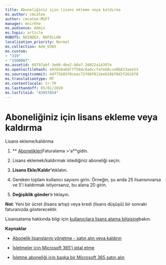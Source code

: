 ```yaml
---
title: Aboneliğiniz için lisans ekleme veya kaldırma
ms.author: cmcatee
author: cmcatee-MSFT
manager: mnirkhe
ms.audience: Admin
ms.topic: article
ROBOTS: NOINDEX, NOFOLLOW
localization_priority: Normal
ms.collection: Adm_O365
ms.custom:
- "319"
- "1500007"
ms.assetid: 69797abf-3e60-4be2-b0a7-26022a14397e
ms.openlocfilehash: e97658ab8fff504c8adccfa7e68cce0b613aee53
ms.sourcegitcommit: 4df75b03f8ceac72f68f012eeb28b78d2f2616f8
ms.translationtype: MT
ms.contentlocale: tr-TR
ms.lasthandoff: 05/01/2020
ms.locfileid: "43957854"
---
```

# <a name="add-or-remove-licenses-for-your-subscription"></a>Aboneliğiniz için lisans ekleme veya kaldırma

Lisans ekleme/kaldırma
  
1. ** [Abonelikleri](https://portal.office.com/adminportal/home#/subscriptions)Faturalama >'a**gidin.

2. Lisans eklemek/kaldırmak istediğiniz aboneliği seçin.

3. **Lisans Ekle/Kaldır'ı**tıklatın.

4. Gereken toplam kullanıcı sayısını girin. Örneğin, şu anda 25 lisansınvarsa ve 5'i kaldırmak istiyorsanız, bu alana 20 girin.

5. **Değişiklik gönder**’e tıklayın.

**Not**: Yeni bir ücret (lisans artışı) veya kredi (lisans düşüşü) bir sonraki faturanızda gösterecektir.

Lisansatama hakkında bilgi için [kullanıcılara lisans atama bilgisine](https://docs.microsoft.com/microsoft-365/admin/manage/assign-licenses-to-users)bakın.

 **Kaynaklar**
  
- [Abonelik lisanslarını yönetme - satın alın veya kaldırın](https://docs.microsoft.com/microsoft-365/commerce/licenses/buy-licenses)

- [İşletmeler için Microsoft 365'i iptal etme](https://support.office.com/article/Cancel-Office-365-for-business-b1bc0bef-4608-4601-813a-cdd9f746709a)

- [İşletme aboneliği için başka bir Microsoft 365 satın alın](https://support.office.com/article/Buy-another-Office-365-for-business-subscription-fab3b86c-3359-4042-8692-5d4dc7550b7c)
